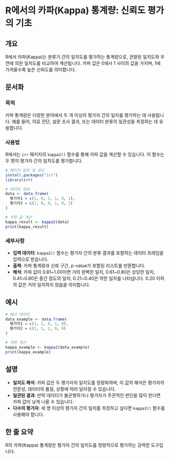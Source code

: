 <!--
Meta Description: # R에서의 카파(Kappa) 통계량: 신뢰도 평가의 기초 ## 개요 R에서 카파(Kappa)는 분류기 간의 일치도를 평가하는 통계량으로, 관찰된 일치도와 우연에 의한 일치도를 비교하여 계산됩니다. 카파 값은 0에서 1 사이의 값을 가지며, 1에 가까울수록 높은 신뢰도...
Meta Keywords: 평가자, 일치도를, 데이터, kappa2, data
-->

# R에서의 카파(Kappa) 통계량: 신뢰도 평가의 기초

## 개요
R에서 카파(Kappa)는 분류기 간의 일치도를 평가하는 통계량으로, 관찰된 일치도와 우연에 의한 일치도를 비교하여 계산됩니다. 카파 값은 0에서 1 사이의 값을 가지며, 1에 가까울수록 높은 신뢰도를 의미합니다.

## 문서화
### 목적
카파 통계량은 다양한 분야에서 두 개 이상의 평가자 간의 일치를 평가하는 데 사용됩니다. 예를 들어, 의료 진단, 설문 조사 결과, 또는 데이터 분류의 일관성을 측정하는 데 유용합니다.

### 사용법
R에서는 `irr` 패키지의 `kappa2()` 함수를 통해 카파 값을 계산할 수 있습니다. 이 함수는 두 명의 평가자 간의 일치도를 평가합니다.

```R
# 패키지 설치 및 로드
install.packages("irr")
library(irr)

# 데이터 생성
data <- data.frame(
  평가자1 = c(1, 0, 1, 1, 0, 1),
  평가자2 = c(1, 0, 0, 1, 0, 1)
)

# 카파 값 계산
kappa_result <- kappa2(data)
print(kappa_result)
```

### 세부사항
- **입력 데이터**: `kappa2()` 함수는 평가자 간의 분류 결과를 포함하는 데이터 프레임을 입력으로 받습니다.
- **출력**: 카파 통계량과 신뢰 구간, p-value가 포함된 리스트를 반환합니다.
- **해석**: 카파 값이 0.81~1.00이면 거의 완벽한 일치, 0.61~0.80은 상당한 일치, 0.41~0.60은 중간 정도의 일치, 0.21~0.40은 약한 일치를 나타냅니다. 0.20 이하의 값은 거의 일치하지 않음을 의미합니다.

## 예시
```R
# 예시 데이터
data_example <- data.frame(
  평가자1 = c(1, 1, 0, 1, 0),
  평가자2 = c(1, 1, 1, 0, 0)
)

# 카파 계산
kappa_example <- kappa2(data_example)
print(kappa_example)
```

## 설명
- **일치도 해석**: 카파 값은 두 평가자의 일치도를 정량화하며, 이 값의 해석은 평가자의 전문성, 데이터의 품질, 상황에 따라 달라질 수 있습니다.
- **일관된 결과**: 만약 데이터가 불균형하거나 평가자가 주관적인 판단을 많이 한다면 카파 값이 낮게 나올 수 있습니다.
- **다수의 평가자**: 세 명 이상의 평가자 간의 일치를 측정하고 싶다면 `kappa3()` 함수를 사용해야 합니다.

## 한 줄 요약
R의 카파(Kappa) 통계량은 평가자 간의 일치도를 정량적으로 평가하는 강력한 도구입니다.